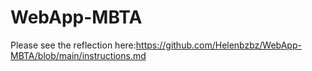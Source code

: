# WebApp-MBTA
 Please see the reflection here:https://github.com/Helenbzbz/WebApp-MBTA/blob/main/instructions.md
